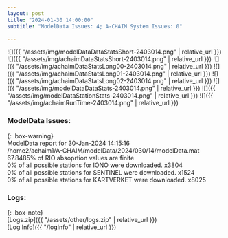 ```yaml
---
layout: post
title: "2024-01-30 14:00:00"
subtitle: "ModelData Issues: 4; A-CHAIM System Issues: 0"

---
```


![]({{ "/assets/img/modelDataDataStatsShort-2403014.png" | relative_url }})
![]({{ "/assets/img/achaimDataStatsShort-2403014.png" | relative_url }})
![]({{ "/assets/img/achaimDataStatsLong00-2403014.png" | relative_url }})
![]({{ "/assets/img/achaimDataStatsLong01-2403014.png" | relative_url }})
![]({{ "/assets/img/achaimDataStatsLong02-2403014.png" | relative_url }})
![]({{ "/assets/img/modelDataDataStats-2403014.png" | relative_url }})
![]({{ "/assets/img/modelDataStationStats-2403014.png" | relative_url }})
![]({{ "/assets/img/achaimRunTime-2403014.png" | relative_url }})


### ModelData Issues:  
  
{: .box-warning}  
 ModelData report for 30-Jan-2024 14:15:16   
 /home2/achaim1/A-CHAIM/modelData/2024/030/14/modelData.mat   
 67.8485% of RIO absoprtion values are finite   
 0% of all possible stations for IONO were downloaded. x3804   
 0% of all possible stations for SENTINEL were downloaded. x1524   
 0% of all possible stations for KARTVERKET were downloaded. x8025   
  


### Logs:  
  
{: .box-note}  
[Logs.zip]({{ "/assets/other/logs.zip" | relative_url }})  
[Log Info]({{ "/logInfo" | relative_url }})  
